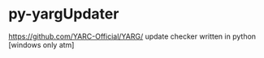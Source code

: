 # py-yargUpdater
https://github.com/YARC-Official/YARG/ update checker written in python [windows only atm]
